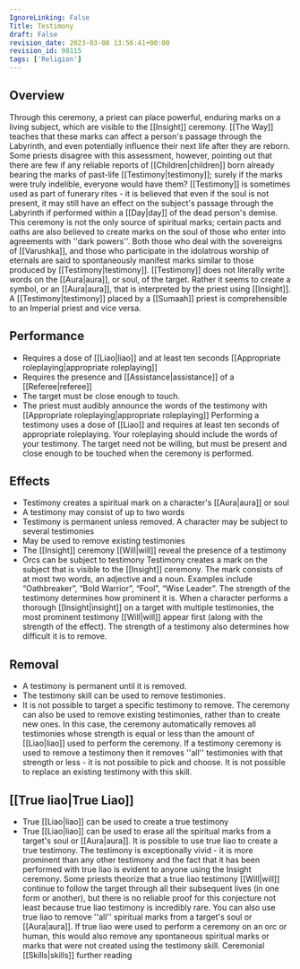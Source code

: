 ```yaml
---
IgnoreLinking: False
Title: Testimony
draft: False
revision_date: 2023-03-08 13:56:41+00:00
revision_id: 98115
tags: ['Religion']
---
```


## Overview
Through this ceremony, a priest can place powerful, enduring marks on a living subject, which are visible to the [[Insight]] ceremony.
[[The Way]] teaches that these marks can affect a person's passage through the Labyrinth, and even potentially influence their next life after they are reborn. Some priests disagree with this assessment, however, pointing out that there are few if any reliable reports of [[Children|children]] born already bearing the marks of past-life [[Testimony|testimony]]; surely if the marks were truly indelible, everyone would have them?
[[Testimony]] is sometimes used as part of funerary rites - it is believed that even if the soul is not present, it may still have an effect on the subject's passage through the Labyrinth if performed within a [[Day|day]] of the dead person's demise.
This ceremony is not the only source of spiritual marks; certain pacts and oaths are also believed to create marks on the soul of those who enter into agreements with ''dark powers''. Both those who deal with the sovereigns of [[Varushka]], and those who participate in the idolatrous worship of eternals are said to spontaneously manifest marks similar to those produced by [[Testimony|testimony]].
[[Testimony]] does not literally write words on the [[Aura|aura]], or soul, of the target. Rather it seems to create a symbol, or an [[Aura|aura]], that is interpreted by the priest using [[Insight]]. A [[Testimony|testimony]] placed by a [[Sumaah]] priest is comprehensible to an Imperial priest and vice versa.
## Performance
* Requires a dose of [[Liao|liao]] and at least ten seconds [[Appropriate roleplaying|appropriate roleplaying]]
* Requires the presence and [[Assistance|assistance]] of a [[Referee|referee]]
* The target must be close enough to touch.
* The priest must audibly announce the words of the testimony with [[Appropriate roleplaying|appropriate roleplaying]]
Performing a testimony uses a dose of [[Liao]] and requires at least ten seconds of appropriate roleplaying. Your roleplaying should include the words of your testimony.
The target need not be willing, but must be present and close enough to be touched when the ceremony is performed.
## Effects
* Testimony creates a spiritual mark on a character's [[Aura|aura]] or soul
* A testimony may consist of up to two words
* Testimony is permanent unless removed. A character may be subject to several testimonies
* May be used to remove existing testimonies
* The [[Insight]] ceremony [[Will|will]] reveal the presence of a testimony
* Orcs can be subject to testimony
Testimony creates a mark on the subject that is visible to the [[Insight]] ceremony. The mark consists of at most two words, an adjective and a noun. Examples include “Oathbreaker”, “Bold Warrior”, “Fool”, “Wise Leader”. 
The strength of the testimony determines how prominent it is. When a character performs a thorough [[Insight|insight]] on a target with multiple testimonies, the most prominent testimony [[Will|will]] appear first (along with the strength of the effect).
The strength of a testimony also determines how difficult it is to remove. 
## Removal
* A testimony is permanent until it is removed.
* The testimony skill can be used to remove testimonies.
* It is not possible to target a specific testimony to remove.
The ceremony can also be used to remove existing testimonies, rather than to create new ones. In this case, the ceremony automatically removes all testimonies whose strength is equal or less than the amount of [[Liao|liao]] used to perform the ceremony.
If a testimony ceremony is used to remove a testimony then it removes ''all'' testimonies with that strength or less - it is not possible to pick and choose.
It is not possible to replace an existing testimony with this skill.
## [[True liao|True Liao]]
* True [[Liao|liao]] can be used to create a true testimony
* True [[Liao|liao]] can be used to erase all the spiritual marks from a target's soul or [[Aura|aura]].
It is possible to use true liao to create a true testimony. The testimony is exceptionally vivid - it is more prominent than any other testimony and the fact that it has been performed with true liao is evident to anyone using the Insight ceremony. Some priests theorize that a true liao testimony [[Will|will]] continue to follow the target through all their subsequent lives (in one form or another), but there is no reliable proof for this conjecture not least because true liao testimony is incredibly rare.
You can also use true liao to remove ''all'' spiritual marks from a target's soul or [[Aura|aura]]. If true liao were used to perform a ceremony on an orc or human, this would also remove any spontaneous spiritual marks or marks that were not created using the testimony skill.
Ceremonial [[Skills|skills]] further reading
